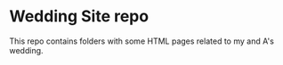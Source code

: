 # Wedding Site repo

This repo contains folders with some HTML pages related to my and A's wedding.
